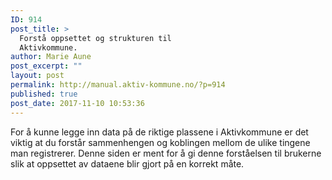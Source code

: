 ```yaml
---
ID: 914
post_title: >
  Forstå oppsettet og strukturen til
  Aktivkommune.
author: Marie Aune
post_excerpt: ""
layout: post
permalink: http://manual.aktiv-kommune.no/?p=914
published: true
post_date: 2017-11-10 10:53:36
---
```

For å kunne legge inn data på de riktige plassene i Aktivkommune er det viktig at du forstår sammenhengen og koblingen mellom de ulike tingene man registrerer. Denne siden er ment for å gi denne forståelsen til brukerne slik at oppsettet av dataene blir gjort på en korrekt måte.
